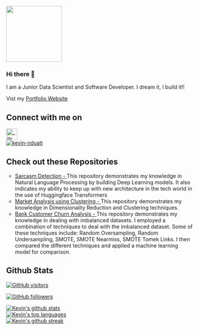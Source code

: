 <img src="https://i.pinimg.com/originals/af/2d/fc/af2dfc088d58188b3d508eeb367b1c2e.gif"
height="150px" width="150px">

### Hi there 👋
<p>
I am a Junior Data Scientist and Software Developer. I dream it, I build it!!
</p>
<p>Vist my <a href="https://kevin-nduati.github.io/">Portfolio Website</a></p>


## Connect with me on 
<p align="left">
  <a href="https://twitter.com/_its_kamau">
<img align="center" src="https://github.com/mishmanners/MishManners/blob/master/socials/twitter%20(2).png" title = "Twitter" alt="_its_kamau" height="30" />  </a>
<br>
  <a href="https://linkedin.com/in/kevin-nduati/">
    <img src="https://img.shields.io/badge/LinkedIn-0077B5?logo=linkedin" alt="kevin-nduati"> 
  </a>
</p>

## Check out these Repositories
<p>
  <ul style="list-style-type:circle;">
    <li>
      <a href="https://github.com/Kevin-Nduati/Sarcasm-Detection">
        Sarcasm Detection -
      </a>
      This repository demonstrates my knowledge in Natural Language Processing by building Deep Learning models. It also indicates my ability to keep up with new architecture in the tech world in the use of Huggingface Transformers    
    </li>
    <li>
      <a href="https://github.com/Kevin-Nduati/Market-Analysis-using-Clustering">Market Analysis using Clustering - </a>
      This repository demonstrates my knowledge in Dimensionality Reduction and Clustering techniques. 
    </li>
    <li>
    <a href="https://github.com/Kevin-Nduati/Bank-Customer-Churn-Modelling">Bank Customer 
    Churn Analysis - </a>
    This repository demonstrates my knowledge in dealing with imbalanced datasets. I employed a combination of techniques to deal with the imbalanced dataset. Some of these techniques include:  Random Oversampling, Random Undersampling, SMOTE, SMOTE Nearmiss, SMOTE Tomek Links. I then compared the different techniques and applied a machine learning model for comparison.
    </li>

  </ul>
  

</p>



## Github Stats
[![GitHub visitors](https://visitor-badge.laobi.icu/badge?page_id=Kevin-Nduati)](https://github.com/Kevin-Nduati)<br>

[![GitHub followers](https://img.shields.io/github/followers/Kevin-Nduati?&logo=github)](https://github.com/Kevin-Nduati?tab=followers)<br>

[![Kevin's github stats](https://github-readme-stats.vercel.app/api?username=Kevin-Nduati&theme=blue-green)](https://github.com/Kevin-Nduati/github-readme-stats)<br>
[![Kevin's top languages](https://github-readme-stats.vercel.app/api/top-langs/?username=Kevin-Nduati&theme=blue-green)](https://github.com/Kevin-Nduati/github-readme-stats)<br>
[![Kevin's github streak](https://github-readme-streak-stats.herokuapp.com/?user=Kevin-Nduati&theme=blue-green)](https://github.com/Kevin-Nduati/github-readme-streak-stats)

